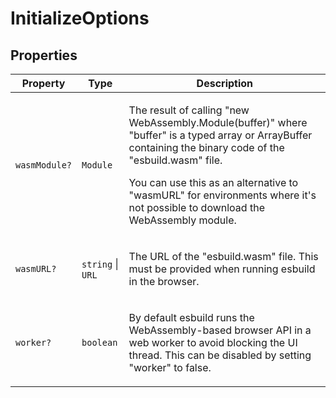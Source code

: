 # InitializeOptions

## Properties

<table>
<thead>
<tr>
<th>Property</th>
<th>Type</th>
<th>Description</th>
</tr>
</thead>
<tbody>
<tr>
<td>

<a id="wasmmodule"></a> `wasmModule?`

</td>
<td>

`Module`

</td>
<td>

The result of calling "new WebAssembly.Module(buffer)" where "buffer"
is a typed array or ArrayBuffer containing the binary code of the
"esbuild.wasm" file.

You can use this as an alternative to "wasmURL" for environments where it's
not possible to download the WebAssembly module.

</td>
</tr>
<tr>
<td>

<a id="wasmurl"></a> `wasmURL?`

</td>
<td>

`string` \| `URL`

</td>
<td>

The URL of the "esbuild.wasm" file. This must be provided when running
esbuild in the browser.

</td>
</tr>
<tr>
<td>

<a id="worker"></a> `worker?`

</td>
<td>

`boolean`

</td>
<td>

By default esbuild runs the WebAssembly-based browser API in a web worker
to avoid blocking the UI thread. This can be disabled by setting "worker"
to false.

</td>
</tr>
</tbody>
</table>
